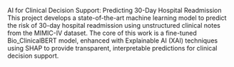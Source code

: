 AI for Clinical Decision Support: Predicting 30-Day Hospital Readmission
This project develops a state-of-the-art machine learning model to predict the risk of 30-day hospital readmission using unstructured clinical notes from the MIMIC-IV dataset. The core of this work is a fine-tuned Bio_ClinicalBERT model, enhanced with Explainable AI (XAI) techniques using SHAP to provide transparent, interpretable predictions for clinical decision support.